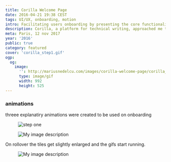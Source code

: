 ```yaml
---
title: Corilla Welcome Page
date: 2016-04-21 19:38 CEST
tags: UI/UX, onboarding, motion
intro: Facilitating users onboarding by presenting the core functionality of a product in three simple animations
description: Corilla, a platform for technical writing, approached me to provide a solution for their after signin welcome page. Users landed on the existing page, an article explaining Corilla, and got stuck. I came up with a solution to show users how the platform works.
meta: Paris, 12 nov 2017
year: '2016'
public: true
category: featured
cover: 'corilla_step1.gif'
ogp:
  og:
    image:
      '': http://mariusnedelcu.com/images/corilla-welcome-page/corilla_step1.gif
      type: image/gif
      width: 992
      height: 525
---
```

### animations
threee explanatiry animations were created to be used on onboarding

<figure class="one">
	<img src="/images/corilla-welcome-page/corilla_step2.gif" alt="step one">
</figure>

<figure class="one">
	<img src="/images/corilla-welcome-page/corilla_step3.gif" alt="My image description">
</figure>

On rollover the tiles get slightly enlarged and the gifs start running.

<figure class="one">
	<img src="/images/corilla-welcome-page/welcome_page.gif" alt="My image description">
</figure>
